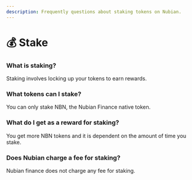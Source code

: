 ```yaml
---
description: Frequently questions about staking tokens on Nubian.
---
```


# 💰 Stake

### What is staking?

Staking involves locking up your tokens to earn rewards.

### What tokens can I stake?

You can only stake NBN, the Nubian Finance native token.

### What do I get as a reward for staking?

You get more NBN tokens and it is dependent on the amount of time you stake.

### Does Nubian charge a fee for staking?

Nubian finance does not charge any fee for staking.





